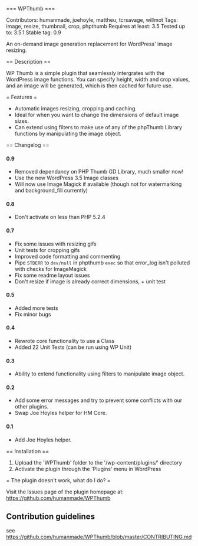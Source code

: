 === WPThumb ===

Contributors: humanmade, joehoyle, mattheu, tcrsavage, willmot
Tags: image, resize, thumbnail, crop, phpthumb
Requires at least: 3.5
Tested up to: 3.5.1
Stable tag: 0.9

An on-demand image generation replacement for WordPress' image resizing.

== Description ==

WP Thumb is a simple plugin that seamlessly intergrates with the WordPress image functions. You can specify height, width and crop values, and an image will be generated, which is then cached for future use.

= Features =

* Automatic images resizing, cropping and caching.
* Ideal for when you want to change the dimensions of default image sizes.
* Can extend using filters to make use of any of the phpThumb Library functions by manipulating the image object.

== Changelog ==

#### 0.9

* Removed dependancy on PHP Thumb GD Library, much smaller now!
* Use the new WordPress 3.5 Image classes
* Will now use Image Magick if available (though not for watermarking and background_fill currently)

#### 0.8

* Don't activate on less than PHP 5.2.4

#### 0.7

* Fix some issues with resizing gifs
* Unit tests for cropping gifs
* Improved code formatting and commenting
* Pipe `STDERR` to `dev/null` in phpthumb `exec` so that error_log isn't polluted with checks for ImageMagick
* Fix some readme layout issues
* Don't resize if image is already correct dimensions, + unit test

#### 0.5

* Added more tests
* Fix minor bugs

#### 0.4

* Rewrote core functionality to use a Class
* Added 22 Unit Tests (can be run using WP Unit)

#### 0.3

* Ability to extend functionality using filters to manipulate image object.

#### 0.2

* Add some error messages and try to prevent some conflicts with our other plugins.
* Swap Joe Hoyles helper for HM Core.

#### 0.1

* Add Joe Hoyles helper.

== Installation ==

1. Upload the 'WPThumb' folder to the '/wp-content/plugins/' directory
2. Activate the plugin through the 'Plugins' menu in WordPress

= The plugin doesn't work, what do I do? =

Visit the Issues page of the plugin homepage at: https://github.com/humanmade/WPThumb

## Contribution guidelines ##

see https://github.com/humanmade/WPThumb/blob/master/CONTRIBUTING.md
